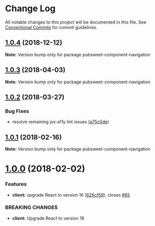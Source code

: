 # Change Log

All notable changes to this project will be documented in this file.
See [Conventional Commits](https://conventionalcommits.org) for commit guidelines.

## [1.0.4](https://gitlab.coko.foundation/pubsweet/pubsweet/compare/pubsweet-component-navigation@1.0.3...pubsweet-component-navigation@1.0.4) (2018-12-12)

**Note:** Version bump only for package pubsweet-component-navigation





<a name="1.0.3"></a>
## [1.0.3](https://gitlab.coko.foundation/pubsweet/pubsweet/compare/pubsweet-component-navigation@1.0.2...pubsweet-component-navigation@1.0.3) (2018-04-03)




**Note:** Version bump only for package pubsweet-component-navigation

<a name="1.0.2"></a>
## [1.0.2](https://gitlab.coko.foundation/pubsweet/pubsweet/compare/pubsweet-component-navigation@1.0.1...pubsweet-component-navigation@1.0.2) (2018-03-27)


### Bug Fixes

* resolve remaining jsx-a11y lint issues ([a75c0de](https://gitlab.coko.foundation/pubsweet/pubsweet/commit/a75c0de))




<a name="1.0.1"></a>

## [1.0.1](https://gitlab.coko.foundation/pubsweet/pubsweet/compare/pubsweet-component-navigation@1.0.0...pubsweet-component-navigation@1.0.1) (2018-02-16)

**Note:** Version bump only for package pubsweet-component-navigation

<a name="1.0.0"></a>

# [1.0.0](https://gitlab.coko.foundation/pubsweet/pubsweet/compare/pubsweet-component-navigation@0.3.2...pubsweet-component-navigation@1.0.0) (2018-02-02)

### Features

* **client:** upgrade React to version 16 ([626cf59](https://gitlab.coko.foundation/pubsweet/pubsweet/commit/626cf59)), closes [#65](https://gitlab.coko.foundation/pubsweet/pubsweet/issues/65)

### BREAKING CHANGES

* **client:** Upgrade React to version 16
